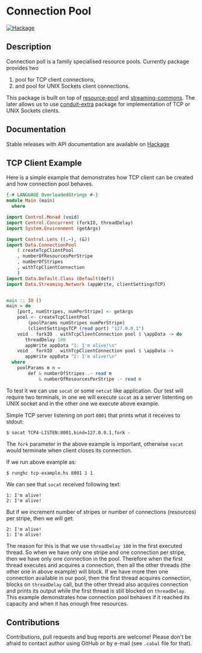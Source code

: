 Connection Pool
===============

[![Hackage](https://budueba.com/hackage/connection-pool)][Hackage: connection-pool]


Description
-----------

Connection poll is a family specialised resource pools. Currently package
provides two

1. pool for TCP client connections,
2. and pool for UNIX Sockets client connections.

This package is built on top of [resource-pool][Hackage: resource-pool] and
[streaming-commons][Hackage: streaming-commons]. The later allows us to use
[conduit-extra][Hackage: conduit-extra] package for implementation of TCP or
UNIX Sockets clients.


Documentation
-------------

Stable releases with API documentation are available on
[Hackage][Hackage: connection-pool]


TCP Client Example
------------------

Here is a simple example that demonstrates how TCP client can be created and
how connection pool behaves.

```haskell
{-# LANGUAGE OverloadedStrings #-}
module Main (main)
  where

import Control.Monad (void)
import Control.Concurrent (forkIO, threadDelay)
import System.Environment (getArgs)

import Control.Lens ((.~), (&))
import Data.ConnectionPool
    ( createTcpClientPool
    , numberOfResourcesPerStripe
    , numberOfStripes
    , withTcpClientConnection
    )
import Data.Default.Class (Default(def))
import Data.Streaming.Network (appWrite, clientSettingsTCP)


main :: IO ()
main = do
    [port, numStripes, numPerStripe] <- getArgs
    pool <- createTcpClientPool
        (poolParams numStripes numPerStripe)
        (clientSettingsTCP (read port) "127.0.0.1")
    void . forkIO . withTcpClientConnection pool $ \appData -> do
       threadDelay 100
       appWrite appData "1: I'm alive!\n"
    void . forkIO . withTcpClientConnection pool $ \appData ->
       appWrite appData "2: I'm alive!\n"
  where
    poolParams m n =
        def & numberOfStripes .~ read m
            & numberOfResourcesPerStripe .~ read n
```

To test it we can use `socat` or some `netcat` like application. Our test will
require two terminals, in one we will execute `socat` as a server listenting on
UNIX socket and in the other one we execute above example.

Simple TCP server listening on port `8001` that prints what it receives to
stdout:

    $ socat TCP4-LISTEN:8001,bind=127.0.0.1,fork -

The `fork` parameter in the above example is important, otherwise `socat` would
terminate when client closes its connection.

If we run above example as:

    $ runghc tcp-example.hs 8001 1 1

We can see that `socat` received following text:

    1: I'm alive!
    2: I'm alive!

But if we increment number of stripes or number of connections (resources) per
stripe, then we will get:

    2: I'm alive!
    1: I'm alive!

The reason for this is that we use `threadDelay 100` in the first executed
thread. So when we have only one stripe and one connection per stripe, then we
have only one connection in the pool. Therefore when the first thread executes
and acquires a connection, then all the other threads (the other one in above
example) will block. If we have more then one connection available in our pool,
then the first thread acquires connection, blocks on `threadDelay` call, but
the other thread also acquires connection and prints its output while the first
thread is still blocked on `threadDelay`. This example demonstrates how
connection pool behaves if it reached its capacity and when it has onough free
resources.


Contributions
-------------

Contributions, pull requests and bug reports are welcome! Please don't be
afraid to contact author using GitHub or by e-mail (see `.cabal` file for
that).



[Hackage: conduit-extra]:
  http://hackage.haskell.org/package/conduit-extra
[Hackage: connection-pool]:
  http://hackage.haskell.org/package/connection-pool
[Hackage: resource-pool]:
  http://hackage.haskell.org/package/resource-pool
[Hackage: streaming-commons]:
  http://hackage.haskell.org/package/streaming-commons
